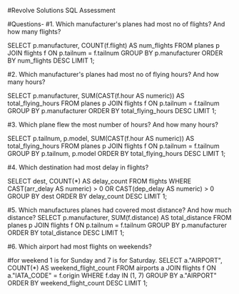  
 
#Revolve Solutions SQL Assessment 
 
#Questions- 
#1.	Which manufacturer's planes had most no of flights? And how many flights? 

SELECT p.manufacturer, COUNT(f.flight) AS num_flights
FROM planes p
JOIN flights f ON p.tailnum = f.tailnum
GROUP BY p.manufacturer
ORDER BY num_flights DESC
LIMIT 1; 


#2.	Which manufacturer's planes had most no of flying hours? And how many hours? 

SELECT p.manufacturer, SUM(CAST(f.hour AS numeric)) 
AS total_flying_hours
FROM planes p
JOIN flights f ON p.tailnum = f.tailnum
GROUP BY p.manufacturer
ORDER BY total_flying_hours DESC
LIMIT 1;






#3.	Which plane flew the most number of hours? And how many hours? 

SELECT p.tailnum, p.model, SUM(CAST(f.hour AS numeric)) AS total_flying_hours
FROM planes p
JOIN flights f ON p.tailnum = f.tailnum
GROUP BY p.tailnum, p.model
ORDER BY total_flying_hours DESC
LIMIT 1;

#4.	Which destination had most delay in flights? 

SELECT dest, COUNT(*) AS delay_count
FROM flights
WHERE CAST(arr_delay AS numeric) > 0 OR CAST(dep_delay AS numeric) > 0
GROUP BY dest
ORDER BY delay_count DESC
LIMIT 1;

#5.	Which manufactures planes had covered most distance? And how much distance? 
SELECT p.manufacturer, SUM(f.distance) AS total_distance
FROM planes p
JOIN flights f ON p.tailnum = f.tailnum
GROUP BY p.manufacturer
ORDER BY total_distance DESC
LIMIT 1;


#6.	Which airport had most flights on weekends? 

#for weekend 1 is for Sunday and 7 is for Saturday.
SELECT a."AIRPORT", COUNT(*) AS weekend_flight_count
FROM airports a
JOIN flights f ON a."IATA_CODE" = f.origin
WHERE f.day IN (1, 7)
GROUP BY a."AIRPORT"
ORDER BY weekend_flight_count DESC
LIMIT 1; 

